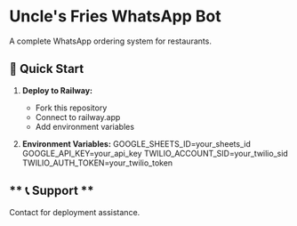 # Uncle's Fries WhatsApp Bot

A complete WhatsApp ordering system for restaurants.

## 🚀 Quick Start

1. **Deploy to Railway:**
   - Fork this repository
   - Connect to railway.app
   - Add environment variables

2. **Environment Variables:**
GOOGLE_SHEETS_ID=your_sheets_id
GOOGLE_API_KEY=your_api_key
TWILIO_ACCOUNT_SID=your_twilio_sid
TWILIO_AUTH_TOKEN=your_twilio_token

## ** 📞 Support **
Contact for deployment assistance.